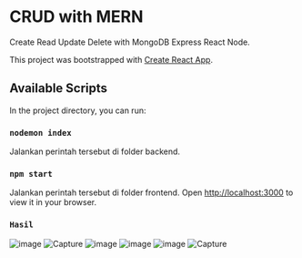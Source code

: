 # CRUD with MERN

Create Read Update Delete with MongoDB Express React Node.

This project was bootstrapped with [Create React App](https://github.com/facebook/create-react-app).

## Available Scripts

In the project directory, you can run:

### `nodemon index`

Jalankan perintah tersebut di folder backend.

### `npm start`

Jalankan perintah tersebut di folder frontend.
Open [http://localhost:3000](http://localhost:3000) to view it in your browser.

### `Hasil`

![image](https://user-images.githubusercontent.com/55863992/209897581-f04d91a2-0e0e-4f63-803c-817cf768c585.png)
![Capture](https://user-images.githubusercontent.com/55863992/209897907-ef0d1548-7cbb-4fa5-b43a-0aa48e684ce6.PNG)
![image](https://user-images.githubusercontent.com/55863992/209897938-53936493-4abe-4126-a531-18d4c301b556.png)
![image](https://user-images.githubusercontent.com/55863992/209897987-c79b9810-eb1c-4939-bc46-021e0fbcb2a8.png)
![image](https://user-images.githubusercontent.com/55863992/209898006-14590d85-7bb7-4191-8c78-872a0c9cbdf1.png)
![Capture](https://user-images.githubusercontent.com/55863992/209898125-396b5f39-6e26-4bf4-bdff-5b2c1f720055.PNG)
